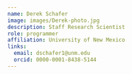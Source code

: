 ```yaml
---
name: Derek Schafer
image: images/Derek-photo.jpg
description: Staff Research Scientist 
role: programmer
affiliation: University of New Mexico
links:
  email: dschafer1@unm.edu
  orcid: 0000-0001-8438-5144
---
```

